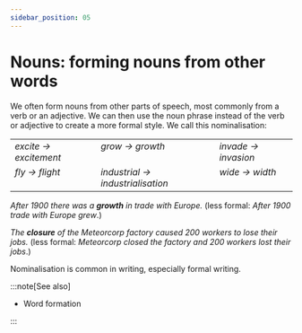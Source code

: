 ```yaml
---
sidebar_position: 05
---
```


# Nouns: forming nouns from other words

We often form nouns from other parts of speech, most commonly from a verb or an adjective. We can then use the noun phrase instead of the verb or adjective to create a more formal style. We call this nominalisation:

<table><tbody><tr valign="top"><td><i>excite → excitement</i></td><td><i>grow → growth</i></td><td><i>invade → invasion</i></td></tr><tr valign="top"><td><i>fly → flight</i></td><td><i>industrial → industrialisation</i></td><td><i>wide → width</i></td></tr></tbody></table>

*After 1900 there was a **growth** in trade with Europe.* (less formal: *After 1900 trade with Europe grew*.)

*The **closure** of the Meteorcorp factory caused 200 workers to lose their jobs.* (less formal: *Meteorcorp closed the factory and 200 workers lost their jobs*.)

Nominalisation is common in writing, especially formal writing.

:::note[See also]

- Word formation

:::
